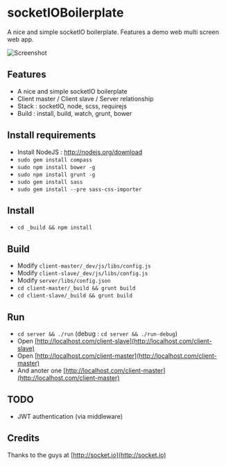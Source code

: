 socketIOBoilerplate
===================

A nice and simple socketIO boilerplate.
Features a demo web multi screen web app.

![Screenshot](http://grabs.lucasmouilleron.com/Screen%20Shot%202015-11-23%20at%2015.16.43.png)

Features
--------
- A nice and simple socketIO boilerplate
- Client master / Client slave / Server relationship
- Stack : socketIO, node, scss, requirejs
- Build : install, build, watch, grunt, bower

Install requirements
--------------------
- Install NodeJS : http://nodejs.org/download
- `sudo gem install compass`
- `sudo npm install bower -g`
- `sudo npm install grunt -g`
- `sudo gem install sass`
- `sudo gem install --pre sass-css-importer`

Install
-------
- `cd _build && npm install`

Build
-----
- Modify `client-master/_dev/js/libs/config.js`
- Modify `client-slave/_dev/js/libs/config.js`
- Modify `server/libs/config.json`
- `cd client-master/_build && grunt build`
- `cd client-slave/_build && grunt build`

Run
---
- `cd server && ./run` (debug : `cd server && ./run-debug`)
- Open [http://localhost.com/client-slave](http://localhost.com/client-slave)
- Open [http://localhost.com/client-master](http://localhost.com/client-master)
- And anoter one [http://localhost.com/client-master](http://localhost.com/client-master)

TODO
----
- JWT authentication (via middleware)

Credits
-------
Thanks to the guys at [http://socket.io](http://socket.io)